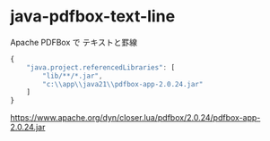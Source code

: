 # java-pdfbox-text-line
Apache PDFBox で テキストと罫線
```javascript
{
    "java.project.referencedLibraries": [
        "lib/**/*.jar",
        "c:\\app\\java21\\pdfbox-app-2.0.24.jar"
    ]
}
```
https://www.apache.org/dyn/closer.lua/pdfbox/2.0.24/pdfbox-app-2.0.24.jar
